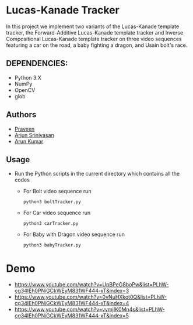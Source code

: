 # Lucas-Kanade Tracker

In this project we implement two variants of the Lucas-Kanade template tracker, the Forward-Additive Lucas-Kanade template tracker and Inverse Compositional Lucas-Kanade template tracker on three video sequences featuring a car on the road, a baby fighting a dragon, and Usain bolt's race.

## DEPENDENCIES: 

- Python 3.X
- NumPy
- OpenCV
- glob

## Authors

- [Praveen](https://github.com/Praveen1098)
- [Arjun Srinivasan](https://github.com/aarjunsrinivasan)
- [Arun Kumar](https://github.com/akdhandy)

## Usage

- Run the Python scripts in the current directory which contains all the codes
  - For Bolt video sequence run 
  
    ```
    python3 boltTracker.py 
    ```
  - For Car video sequence run 
  
    ```
    python3 carTracker.py 
    ```
  - For Baby with Dragon video sequence run 
  
    ```
    python3 babyTracker.py
    ```

# Demo
- https://www.youtube.com/watch?v=UpBPeG8boPw&list=PLhW-cg34lEh0PNiGCkWEyM831WF444-xT&index=3
- https://www.youtube.com/watch?v=0vNuHXkot0Q&list=PLhW-cg34lEh0PNiGCkWEyM831WF444-xT&index=4
- https://www.youtube.com/watch?v=vvmjIK0Mn4s&list=PLhW-cg34lEh0PNiGCkWEyM831WF444-xT&index=5
